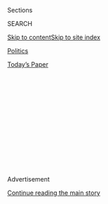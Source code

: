 <div id="app">

<div>

<div>

<div>

<div class="NYTAppHideMasthead css-1q2w90k e1suatyy0">

<div class="section css-ui9rw0 e1suatyy2">

<div class="css-eph4ug er09x8g0">

<div class="css-6n7j50">

</div>

<span class="css-1dv1kvn">Sections</span>

<div class="css-10488qs">

<span class="css-1dv1kvn">SEARCH</span>

</div>

[Skip to content](#site-content)[Skip to site
index](#site-index)

</div>

<div id="masthead-section-label" class="css-1wr3we4 eaxe0e00">

[Politics](https://www.nytimes.com/section/politics)

</div>

<div class="css-10698na e1huz5gh0">

</div>

</div>

<div id="masthead-bar-one" class="section hasLinks css-15hmgas e1csuq9d3">

<div class="css-uqyvli e1csuq9d0">

</div>

<div class="css-1uqjmks e1csuq9d1">

</div>

<div class="css-9e9ivx">

[](https://myaccount.nytimes.com/auth/login?response_type=cookie&client_id=vi)

</div>

<div class="css-1bvtpon e1csuq9d2">

[Today’s
Paper](https://www.nytimes.com/section/todayspaper)

</div>

</div>

</div>

</div>

<div data-aria-hidden="false">

<div id="site-content" data-role="main">

<div>

<div class="css-1aor85t" style="opacity:0.000000001;z-index:-1;visibility:hidden">

<div class="css-1hqnpie">

<div class="css-epjblv">

<span class="css-17xtcya">[Politics](/section/politics)</span><span class="css-x15j1o">|</span><span class="css-fwqvlz">Donald
Trump Concedes Russia’s Interference in
Election</span>

</div>

<div class="css-k008qs">

<div class="css-1iwv8en">

<span class="css-18z7m18"></span>

<div>

</div>

</div>

<span class="css-1n6z4y">https://nyti.ms/2ikPF27</span>

<div class="css-1705lsu">

<div class="css-4xjgmj">

<div class="css-4skfbu" data-role="toolbar" data-aria-label="Social Media Share buttons, Save button, and Comments Panel with current comment count" data-testid="share-tools">

  - 
  - 
  - 
  - 
    
    <div class="css-6n7j50">
    
    </div>

  - 

</div>

</div>

</div>

</div>

</div>

</div>

<div class="css-13pd83m">

</div>

<div id="top-wrapper" class="css-1sy8kpn">

<div id="top-slug" class="css-l9onyx">

Advertisement

</div>

[Continue reading the main
story](#after-top)

<div class="ad top-wrapper" style="text-align:center;height:100%;display:block;min-height:250px">

<div id="top" class="place-ad" data-position="top" data-size-key="top">

</div>

</div>

<div id="after-top">

</div>

</div>

<div id="sponsor-wrapper" class="css-1hyfx7x">

<div id="sponsor-slug" class="css-19vbshk">

Supported by

</div>

[Continue reading the main
story](#after-sponsor)

<div id="sponsor" class="ad sponsor-wrapper" style="text-align:center;height:100%;display:block">

</div>

<div id="after-sponsor">

</div>

</div>

<div class="css-1vkm6nb ehdk2mb0">

# Donald Trump Concedes Russia’s Interference in Election

</div>

<div class="css-79elbk" data-testid="photoviewer-wrapper">

<div class="css-z3e15g" data-testid="photoviewer-wrapper-hidden">

</div>

<div class="css-1a48zt4 ehw59r15" data-testid="photoviewer-children">

![<span class="css-16f3y1r e13ogyst0" data-aria-hidden="true">President-elect
Donald J. Trump held a news conference at Trump Tower in Manhattan on
Wednesday.</span><span class="css-cnj6d5 e1z0qqy90" itemprop="copyrightHolder"><span class="css-1ly73wi e1tej78p0">Credit...</span><span><span>Damon
Winter/The New York
Times</span></span></span>](https://static01.nyt.com/images/2017/01/12/us/12trump-web01/12trump-web01-articleInline.jpg?quality=75&auto=webp&disable=upscale)

</div>

</div>

<div class="css-xt80pu e12qa4dv0">

<div class="css-18e8msd">

<div class="css-vp77d3 epjyd6m0">

<div class="css-1baulvz">

By [<span class="css-1baulvz" itemprop="name">Julie Hirschfeld
Davis</span>](https://www.nytimes.com/by/julie-hirschfeld-davis) and
[<span class="css-1baulvz last-byline" itemprop="name">Maggie
Haberman</span>](http://www.nytimes.com/by/maggie-haberman)

</div>

</div>

  - Jan. 11,
    2017

  - 
    
    <div class="css-4xjgmj">
    
    <div class="css-d8bdto" data-role="toolbar" data-aria-label="Social Media Share buttons, Save button, and Comments Panel with current comment count" data-testid="share-tools">
    
      - 
      - 
      - 
      - 
        
        <div class="css-6n7j50">
        
        </div>
    
      - 
    
    </div>
    
    </div>

</div>

</div>

<div class="section meteredContent css-1r7ky0e" name="articleBody" itemprop="articleBody">

<div class="css-1fanzo5 StoryBodyCompanionColumn">

<div class="css-53u6y8">

President-elect Donald J. Trump on Wednesday conceded for the first time
that Russia had carried out cyberattacks against the two major political
parties during the presidential election, but he angrily rejected
unsubstantiated reports that Moscow had gathered compromising personal
and financial information about him that could be used for extortion.

In a chaotic news conference in the lobby of Trump Tower in Manhattan
nine days before he is to be sworn in as the nation’s 45th president,
Mr. Trump compared United States intelligence officials to Nazis,
sidestepped repeated questions about whether he or anyone in his
presidential campaign had had contact with Russia during the campaign,
and lashed out at the news media and political opponents, arguing that
they were out to get him.

“As far as hacking, I think it was Russia,” Mr. Trump said, his first
comments accepting the conclusions of United States intelligence
officials that Moscow had interfered in the election to help him win.
But the president-elect expressed little outrage about that breach and
seemed to cast doubt on Russia’s role moments after acknowledging it,
asserting that “it could have been others also.”

He also quoted a Kremlin denial Tuesday night of reports that it had
gathered damaging information to compromise Mr. Trump. “They said it
totally never happened,” Mr. Trump said of President Vladimir V. Putin
of Russia and his government. “I respected the fact that he said that.”

</div>

</div>

<div class="css-1fanzo5 StoryBodyCompanionColumn">

<div class="css-53u6y8">

The news conference displayed the showmanship, combativeness and
sensitivity to criticism that Mr. Trump exhibited throughout the 2016
presidential campaign and underscored his reflex to rebut any criticism
or question about his conduct. In his maligning of the nation’s
intelligence agencies, journalists and Hillary Clinton, the
president-elect indicated that he would conduct himself the same way in
the White House.

Using the same boastful tone that characterized his campaign rallies,
Mr. Trump asserted that his victory in November had vindicated his view
that he should not release his tax returns, an issue that he said only
the news media cared about, not the public.

</div>

</div>

![<span class="css-16f3y1r e13ogyst0">President-elect Donald J. Trump
had sharp words for a CNN reporter: “Your organization’s terrible. ...
You are fake
news.”</span><span class="css-cch8ym"><span class="css-1dv1kvn">Credit</span><span class="css-cnj6d5 e1z0qqy90" itemprop="copyrightHolder"><span class="css-1ly73wi e1tej78p0">Credit...</span><span>Sam
Hodgson for The New York
Times</span></span></span>](https://static01.nyt.com/images/2017/01/11/us/trump-cnn/trump-cnn-videoSixteenByNine3000.jpg)

<div class="css-1fanzo5 StoryBodyCompanionColumn">

<div class="css-53u6y8">

“I won,” he said. “I don’t think they care at all.” In a [Pew Research
Center
poll](http://www.people-press.org/2017/01/10/negative-views-of-trumps-transition-amid-concerns-about-conflicts-tax-returns/)
this month, 60 percent of respondents said Mr. Trump should release his
returns, although just 38 percent of Republican respondents said he
should.

Some moments bordered on bizarre for the next president of the United
States. Mr. Trump spoke of his awareness as a businessman that there
were hidden cameras in hotel rooms in Moscow and other foreign capitals.
He called himself “very much of a germaphobe,” apparently in an effort
to discredit unsubstantiated claims about sex videos with Mr. Trump and
prostitutes in a Russian hotel. “Does anyone really believe that story?”
he said, calling it “phony stuff” that “never happened.”

</div>

</div>

<div class="css-1fanzo5 StoryBodyCompanionColumn">

<div class="css-53u6y8">

At one point, Mr. Trump got into a confrontation with a correspondent
for CNN, which was among the first to report on the allegations, saying
to him, “You are fake news.” Moments later, though, Mr. Trump called on
another CNN correspondent.

A person who identified himself as a correspondent for RT, the Russian
English-language news organization that American intelligence agencies
deem a Russian propaganda tool, shouted repeatedly in vain attempts to
draw Mr. Trump’s attention.

Mr. Trump voiced only faint concern about what United States
intelligence officials said was a campaign by Mr. Putin to meddle in
American democracy. He reserved his sharpest condemnation for American
intelligence officials who he said had failed to keep secret the
accusations that could be damaging to him.

On Wednesday, the director of national intelligence, James R. Clapper
Jr., said he had spoken with Mr. Trump that evening and expressed his
“profound dismay” over the leaks of unsubstantiated information. He
said he had emphasized that this information was “not a U.S.
intelligence community product” and that the intelligence agencies had
not determined that it was reliable. He said he did not believe that the
leaks had come from the intelligence agencies.

The president-elect, asked at the news conference whether he believed
that Mr. Putin had directed the hacking effort to help him win the
presidency, said, “If Putin likes Donald Trump, I consider that an
asset, not a liability, because we have a horrible relationship with
Russia.”

</div>

</div>

![<span class="css-16f3y1r e13ogyst0">President-elect Donald J. Trump
holds a news conference in
Manhattan.</span><span class="css-cch8ym"><span class="css-1dv1kvn">Credit</span><span class="css-cnj6d5 e1z0qqy90" itemprop="copyrightHolder"><span class="css-1ly73wi e1tej78p0">Credit...</span><span>Sam
Hodgson for The New York
Times</span></span></span>](https://static01.nyt.com/images/2017/01/11/us/12TRUMP4-hp/12TRUMP4-hp-videoSixteenByNineJumbo1600-v3.jpg)

<div class="css-1fanzo5 StoryBodyCompanionColumn">

<div class="css-53u6y8">

“He shouldn’t be doing it,” Mr. Trump said later of the Russian
president. “He won’t be doing it. Russia will have much greater respect
for our country when I’m leading than when other people have led it.”

</div>

</div>

<div class="css-1fanzo5 StoryBodyCompanionColumn">

<div class="css-53u6y8">

Of the intelligence officials who will soon serve him, Mr. Trump said:
“I think it was disgraceful — disgraceful that the intelligence
agencies allowed any information that turned out to be so false and fake
out. That’s something that Nazi Germany would have done, and did do.”

He did not address whether the sanctions President Obama imposed on
Moscow for the cyberattacks should stay or be strengthened as some
Republicans have urged, especially as the scope of the hacking has
become clearer.

The hourlong news conference — Mr. Trump’s first in nearly six months —
touched not only on reports of espionage and attempted blackmail, but
also on [potential conflicts of
interest](https://www.nytimes.com/2017/01/11/us/politics/trump-organization-business-conflicts.html?hp&action=click&pgtype=Homepage&clickSource=story-heading&module=a-lede-package-region&region=top-news&WT.nav=top-news)
with Mr. Trump’s vast business empire and questions about domestic
policy.

The glut of pent-up questions for the president-elect gave him an
advantage in navigating the exchange; he interrupted inquiries about
Russia’s hacking to introduce a lawyer, Sheri L. Dillon, who spoke at
length about how Mr. Trump would organize his business affairs and
explain why he was not divesting from his global business empire.
“President-elect Trump should not be expected to destroy the company
he built,” Ms. Dillon said.

Mr. Trump offered glimpses of his plans for his first days in office,
including pledging to choose a Supreme Court nominee within two weeks of
Inauguration Day to succeed Justice Antonin Scalia and to invite
journalists to watch a series of “signings” at the White House, an
apparent allusion to the several executive orders he has promised to
sign to roll back major pieces of Mr. Obama’s agenda.

Calling himself “the greatest job-producer that God ever created,” Mr.
Trump pledged to continue leaning on American companies to keep jobs in
the United States. He took particular aim at the pharmaceutical
industry, which he said “has been disastrous” and had been “getting away
with murder” on drug pricing. Taking on a powerful lobby that
Republicans have long defended, Mr. Trump said he wanted the federal
government to use its purchasing power to negotiate drug prices for
[Medicare](http://topics.nytimes.com/top/news/health/diseasesconditionsandhealthtopics/medicare/index.html?inline=nyt-classifier "Recent and archival health news about Medicare.")
and
[Medicaid](http://topics.nytimes.com/top/news/health/diseasesconditionsandhealthtopics/medicaid/index.html?inline=nyt-classifier "Recent and archival health news about Medicaid.")
— a proposal long favored by Democrats.

</div>

</div>

<div class="css-79elbk" data-testid="photoviewer-wrapper">

<div class="css-z3e15g" data-testid="photoviewer-wrapper-hidden">

</div>

<div class="css-1a48zt4 ehw59r15" data-testid="photoviewer-children">

![<span class="css-16f3y1r e13ogyst0" data-aria-hidden="true">Reporters
waiting to be called on during Mr. Trump’s news conference on
Wednesday.</span><span class="css-cnj6d5 e1z0qqy90" itemprop="copyrightHolder"><span class="css-1ly73wi e1tej78p0">Credit...</span><span>Sam
Hodgson for The New York
Times</span></span>](https://static01.nyt.com/images/2017/01/12/us/12trump-web02/12trump-web02-articleInline.jpg?quality=75&auto=webp&disable=upscale)

</div>

</div>

<div class="css-1fanzo5 StoryBodyCompanionColumn">

<div class="css-53u6y8">

But he broke starkly with Democrats over the Affordable Care Act as he
repeated a promise to submit a plan to repeal and replace the law
“essentially simultaneously,” as soon as Representative Tom Price, his
choice to be secretary of health and human services, is confirmed.

</div>

</div>

<div class="css-1fanzo5 StoryBodyCompanionColumn">

<div class="css-53u6y8">

“Obamacare is the Democrats’ problem,” Mr. Trump said Wednesday. “We
could sit back and let them hang with it. We are doing the Democrats a
great service.”

He also insisted, despite repeated denials by Mexican officials, that
Mexico would pay to build a wall on the southern border of the United
States to block foreigners from entering illegally. Mr. Trump said Vice
President-elect Mike Pence was working with federal agencies to begin
construction quickly, and asserted that Mexico would ultimately
reimburse the cost through a tax or other payment.

Mexico’s president, Enrique Peña Nieto, reiterated Wednesday that his
country would not pay for the wall, but said it would invest in more
border security.

In front of Mr. Trump was a table stacked with manila folders that he
said contained paperwork for a portion of the companies being put into a
trust to be controlled and run by his eldest sons, Eric and Donald Jr.,
and a trustee.

They stood to his side along with his daughter Ivanka Trump, who also
announced on Wednesday that she would sever ties with the Trump
Organization and her own company.

Closing the news conference, Mr. Trump even got in a veiled plug for his
former reality show, “The Apprentice” — he remains an executive producer
of the current version, “Celebrity Apprentice” — by saying that if his
sons did not manage his empire well while he served as president, he
would tell them, “You’re fired.”

</div>

</div>

</div>

<div>

</div>

<div>

</div>

<div>

</div>

<div>

<div id="bottom-wrapper" class="css-1ede5it">

<div id="bottom-slug" class="css-l9onyx">

Advertisement

</div>

[Continue reading the main
story](#after-bottom)

<div id="bottom" class="ad bottom-wrapper" style="text-align:center;height:100%;display:block;min-height:90px">

</div>

<div id="after-bottom">

</div>

</div>

</div>

</div>

</div>

## Site Index

<div>

</div>

## Site Information Navigation

  - [© <span>2020</span> <span>The New York Times
    Company</span>](https://help.nytimes.com/hc/en-us/articles/115014792127-Copyright-notice)

<!-- end list -->

  - [NYTCo](https://www.nytco.com/)
  - [Contact
    Us](https://help.nytimes.com/hc/en-us/articles/115015385887-Contact-Us)
  - [Work with us](https://www.nytco.com/careers/)
  - [Advertise](https://nytmediakit.com/)
  - [T Brand Studio](http://www.tbrandstudio.com/)
  - [Your Ad
    Choices](https://www.nytimes.com/privacy/cookie-policy#how-do-i-manage-trackers)
  - [Privacy](https://www.nytimes.com/privacy)
  - [Terms of
    Service](https://help.nytimes.com/hc/en-us/articles/115014893428-Terms-of-service)
  - [Terms of
    Sale](https://help.nytimes.com/hc/en-us/articles/115014893968-Terms-of-sale)
  - [Site
    Map](https://spiderbites.nytimes.com)
  - [Help](https://help.nytimes.com/hc/en-us)
  - [Subscriptions](https://www.nytimes.com/subscription?campaignId=37WXW)

</div>

</div>

</div>

</div>
